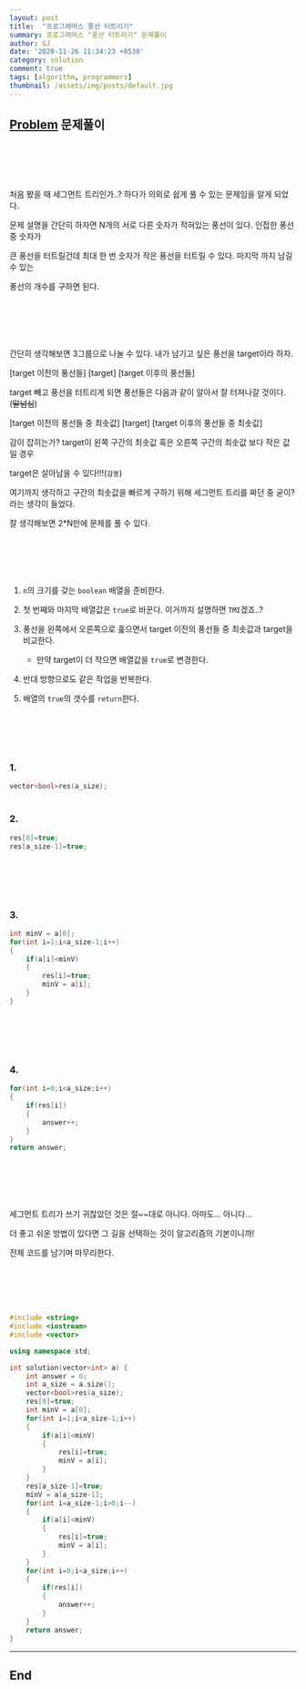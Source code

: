 ```yaml
---
layout: post
title:  "프로그래머스 풍선 터트리기"
summary: 프로그래머스 "풍선 터트리기" 문제풀이
author: GJ
date: '2020-11-26 11:34:23 +0530'
category: solution
comment: true
tags: [algorithm, programmers]
thumbnail: /assets/img/posts/default.jpg
---
```


## [Problem](https://programmers.co.kr/learn/courses/30/lessons/49191) 문제풀이  

#  　

처음 봤을 때 세그먼트 트리인가..? 하다가 의외로 쉽게 풀 수 있는 문제임을 알게 되었다.

문제 설명을 간단히 하자면 N개의 서로 다른 숫자가 적혀있는 풍선이 있다. 인접한 풍선 중 숫자가

큰 풍선을 터트릴건데 최대 한 번 숫자가 작은 풍선을 터트릴 수 있다. 마지막 까지 남길 수 있는

풍선의 개수를 구하면 된다.

#  　

간단히 생각해보면 3그룹으로 나눌 수 있다. 내가 남기고 싶은 풍선을 target이라 하자.

[target 이전의 풍선들] [target] [target 이후의 풍선들]

target 빼고 풍선을 터트리게 되면 풍선들은 다음과 같이 알아서 잘 터져나갈 것이다. (~~말넘심~~)

[target 이전의 풍선들 중 최솟값] [target] [target 이후의 풍선들 중 최솟값]

감이 잡히는가? target이 왼쪽 구간의 최솟값 혹은 오른쪽 구간의 최솟값 보다 작은 값일 경우

target은 살아남을 수 있다!!!(`감동`)

여기까지 생각하고 구간의 최솟값을 빠르게 구하기 위해 세그먼트 트리를 짜던 중 굳이?라는 생각이 들었다.

잘 생각해보면 2*N만에 문제를 풀 수 있다.

#  　

1. `n`의 크기를 갖는 `boolean` 배열을 준비한다.

2. 첫 번째와 마지막 배열값은 `true`로 바꾼다. 이거까지 설명하면 `TMI`겠죠..?

3. 풍선을 왼쪽에서 오른쪽으로 훑으면서 target 이전의 풍선들 중 최솟값과 target을 비교한다.

    - 만약 target이 더 작으면 배열값을 `true`로 변경한다.

4. 반대 방향으로도 같은 작업을 반복한다.

5. 배열의 `true`의 갯수를 `return`한다.


#  　

### 1.

```cpp
vector<bool>res(a_size);
```

#  

### 2.

```cpp
res[0]=true;
res[a_size-1]=true;
```

#  　

### 3.

```cpp
int minV = a[0];
for(int i=1;i<a_size-1;i++)
{
    if(a[i]<minV)
    {
        res[i]=true;
        minV = a[i];
    }
}
```

#  　

### 4.

```cpp
for(int i=0;i<a_size;i++)
{
    if(res[i])
    {
        answer++;
    }
}
return answer;
```

#  　

세그먼트 트리가 쓰기 귀찮았던 것은 절~~대로 아니다. 아마도... 아니다...

더 좋고 쉬운 방법이 있다면 그 길을 선택하는 것이 알고리즘의 기본이니까!

전체 코드를 남기며 마무리한다.

#  　

```cpp
#include <string>
#include <iostream>
#include <vector>

using namespace std;

int solution(vector<int> a) {
    int answer = 0;
    int a_size = a.size();
    vector<bool>res(a_size);
    res[0]=true;
    int minV = a[0];
    for(int i=1;i<a_size-1;i++)
    {
        if(a[i]<minV)
        {
            res[i]=true;
            minV = a[i];
        }
    }
    res[a_size-1]=true;
    minV = a[a_size-1];
    for(int i=a_size-1;i>0;i--)
    {
        if(a[i]<minV)
        {
            res[i]=true;
            minV = a[i];
        }
    }
    for(int i=0;i<a_size;i++)
    {
        if(res[i])
        {
            answer++;
        }
    }
    return answer;
}
```

---
## End